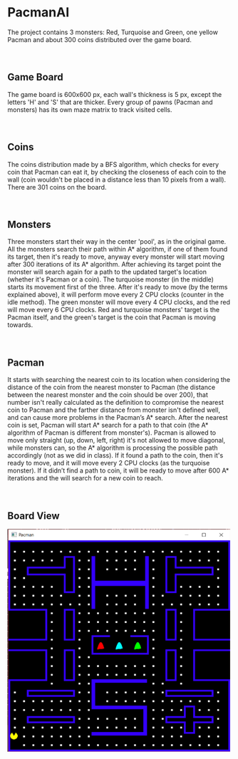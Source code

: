 # PacmanAI
The project contains 3 monsters: Red, Turquoise and Green, one yellow Pacman and about 300 coins distributed over the game board. 
<br/>
<br/>
<br/>
## Game Board
The game board is 600x600 px, each wall's thickness is 5 px, except the letters 'H' and 'S' that are thicker. Every group of pawns (Pacman and monsters) has its own maze matrix to track visited cells. 
<br/>
<br/>
<br/>
## Coins
The coins distribution made by a BFS algorithm, which checks for every coin that Pacman can eat it, by checking the closeness of each coin to the wall (coin wouldn't be placed in a distance less than 10 pixels from a wall). There are 301 coins on the board. 
<br/>
<br/>
<br/>
## Monsters
Three monsters start their way in the center 'pool', as in the original game. All the monsters search their path within A* algorithm, if one of them found its target, then it's ready to move, anyway every monster will start moving after 300 iterations of its A* algorithm. After achieving its target point the monster will search again for a path to the updated target's location (whether it's Pacman or a coin). 
The turquoise monster (in the middle) starts its movement first of the three. After it's ready to move (by the terms explained above), it will perform move every 2 CPU clocks (counter in the idle method). The green monster will move every 4 CPU clocks, and the red will move every 6 CPU clocks. Red and turquoise monsters' target is the Pacman itself, and the green's target is the coin that Pacman is moving towards. 
<br/>
<br/>
<br/>
## Pacman
It starts with searching the nearest coin to its location when considering the distance of the coin from the nearest monster to Pacman (the distance between the nearest monster and the coin should be over 200), that number isn't really calculated as the definition to compromise the nearest coin to Pacman and the farther distance from monster isn't defined well, and can cause more problems in the Pacman’s A* search. 
After the nearest coin is set, Pacman will start A* search for a path to that coin (the A* algorithm of Pacman is different from monster's). Pacman is allowed to move only straight (up, down, left, right) it's not allowed to move diagonal, while monsters can, so the A* algorithm is processing the possible path accordingly (not as we did in class). If it found a path to the coin, then it's ready to move, and it will move every 2 CPU clocks (as the turquoise monster). If it didn’t find a path to coin, it will be ready to move after 600 A* iterations and the will search for a new coin to reach. 
<br/>
<br/>
<br/>
## Board View

<img src="https://github.com/HadarPur/PacmanAI/blob/master/PacmanBoard.png" width="500" height="500" />
